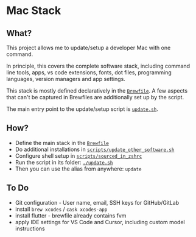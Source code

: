 # Mac Stack

## What?

This project allows me to update/setup a developer Mac with one command.

In principle, this covers the complete software stack, including command line tools, apps, vs code extensions, fonts, dot files, programming languages, version managers and app settings.

This stack is mostly defined declaratively in the [`Brewfile`](Brewfile). A few aspects that can't be captured in Brewfiles are additionally set up by the script.

The main entry point to the update/setup script is [`update.sh`](update.sh).

## How?

* Define the main stack in the [`Brewfile`](Brewfile)
* Do additional installations in [`scripts/update_other_software.sh`](scripts/update_other_software.sh)
* Configure shell setup in [`scripts/sourced_in_zshrc`](scripts/sourced_in_zshrc)
* Run the script in its folder: [`./update.sh`](update.sh)
* Then you can use the alias from anywhere: `update`

## To Do

* Git configuration - User name, email, SSH keys for GitHub/GitLab
* install `brew xcodes` / `cask xcodes-app`
* install flutter - brewfile already contains fvm
* apply IDE settings for VS Code and Cursor, including custom model instructions